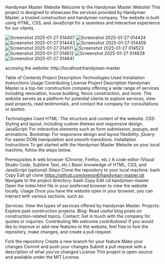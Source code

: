 Handyman Master Website
Welcome to the Handyman Master Website! This project is designed to showcase the services provided by Handyman Master, a trusted construction and handyman company. The website is built using HTML, CSS, and JavaScript for a seamless and interactive experience for our clients.

![Screenshot 2025-01-27 014407](https://github.com/user-attachments/assets/441da46a-949a-44de-ae40-8bc2e5706b9e)
![Screenshot 2025-01-27 014424](https://github.com/user-attachments/assets/36d1f1e8-1ffb-4ec2-9bdd-5f290b3b0d80)
![Screenshot 2025-01-27 014443](https://github.com/user-attachments/assets/a522e11c-5bb9-45a2-b64a-544f58cc4d01)
![Screenshot 2025-01-27 014459](https://github.com/user-attachments/assets/0c56cf93-2cf5-491e-91ea-7fe4e2aed402)
![Screenshot 2025-01-27 014511](https://github.com/user-attachments/assets/9ba53daf-666c-40e2-a121-1370507f71ed)
![Screenshot 2025-01-27 014523](https://github.com/user-attachments/assets/c0e2c555-509e-4c4f-ad42-697fdeee495d)
![Screenshot 2025-01-27 014612](https://github.com/user-attachments/assets/a825fdbe-c6d4-45f0-808c-b7a710971423)
![Screenshot 2025-01-27 014628](https://github.com/user-attachments/assets/078b5299-a07d-40c4-a647-69914aa7c99d)
![Screenshot 2025-01-27 014641](https://github.com/user-attachments/assets/4370c85f-9fbd-4c14-b018-dc16c4bb8829)

accesing the website: http://localhost/handyman-master

Table of Contents
Project Description
Technologies Used
Installation Instructions
Usage
Contributing
License
Project Description
Handyman Master is a top-tier construction company offering a wide range of services including renovation, house building, fence construction, and more. The website serves as a platform for potential clients to explore services, view past projects, read testimonials, and contact the company for consultations or quotes.

Technologies Used
HTML: The structure and content of the website.
CSS: Styling and layout, including custom themes and responsive design.
JavaScript: For interactive elements such as form submission, popups, and animations.
Bootstrap: For responsive design and layout flexibility.
jQuery: For easier DOM manipulation and smooth transitions.
Installation Instructions
To get started with the Handyman Master Website on your local machine, follow the steps below.

Prerequisites
A web browser (Chrome, Firefox, etc.)
A code editor (Visual Studio Code, Sublime Text, etc.)
Basic knowledge of HTML, CSS, and JavaScript (optional)
Steps
Clone the repository to your local machine:
bash
Copy
Edit
git clone https://github.com/meron6/handyman-master.git
Navigate to the project directory:
bash
Copy
Edit
cd handyman-master
Open the index.html file in your preferred browser to view the website locally.
Usage
Once you have the website open in your browser, you can interact with various sections, such as:

Services: View the types of services offered by Handyman Master.
Projects: Explore past construction projects.
Blog: Read useful blog posts on construction-related topics.
Contact: Get in touch with the company for quotes or inquiries.
Contributing
We welcome contributions! If you would like to improve or add new features to the website, feel free to fork the repository, make changes, and create a pull request.

Fork the repository
Create a new branch for your feature
Make your changes
Commit and push your changes
Submit a pull request with a description of what you've changed
License
This project is open-source and available under the MIT License.
